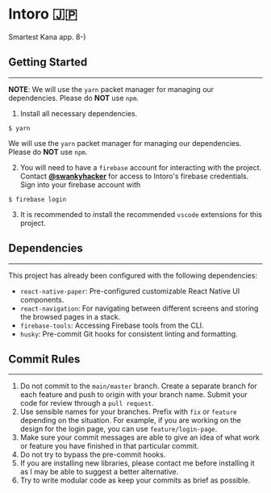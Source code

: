 # Intoro 🇯🇵 

Smartest Kana app. 8-)

## Getting Started
---
**NOTE**: We will use the `yarn` packet manager for managing our dependencies. Please do **NOT** use `npm`.

1. Install all necessary dependencies.

```
$ yarn 
```
We will use the `yarn` packet manager for managing our dependencies. Please do **NOT** use `npm`.

2. You will need to have a ```firebase``` account for interacting with the project. Contact __[@swankyhacker](https://github.com/swankyhacker)__ for access to Intoro's firebase credentials. Sign into your firebase account with
```
$ firebase login
```

3. It is recommended to install the recommended ```vscode``` extensions for this project. 

## Dependencies
---
This project has already been configured with the following dependencies:
- ```react-native-paper```: Pre-configured customizable React Native UI components.
- ```react-navigation```: For navigating between different screens and storing the browsed pages in a stack.
- ```firebase-tools```: Accessing Firebase tools from the CLI.
- ```husky```: Pre-commit Git hooks for consistent linting and formatting.

## Commit Rules 
---
1. Do not commit to the ```main/master``` branch. Create a separate branch for each feature and push to origin with your branch name. Submit your code for review through a ```pull request```.
2. Use sensible names for your branches. Prefix with ```fix``` or ```feature``` depending on the situation. For example, if you are working on the design for the login page, you can use `feature/login-page`.
3. Make sure your commit messages are able to give an idea of what work or feature you have finished in that particular commit.
4. Do not try to bypass the pre-commit hooks.
5. If you are installing new libraries, please contact me before installing it as I may be able to suggest a better alternative.
6. Try to write modular code as keep your commits as brief as possible. 
